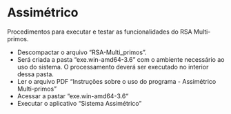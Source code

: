 # Assimétrico
Procedimentos para executar e testar as funcionalidades do RSA Multi-primos.
 + Descompactar o arquivo “RSA-Multi_primos”. 
 + Será criada a pasta “exe.win-amd64-3.6” com o ambiente necessário ao uso do sistema. O processamento deverá ser executado no interior dessa pasta.
 + Ler o arquivo PDF “Instruções sobre o uso do programa - Assimétrico Multi-primos”
 + Acessar a pastar “exe.win-amd64-3.6“ 
 + Executar o aplicativo “Sistema Assimétrico”
